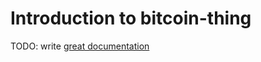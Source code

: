 # Introduction to bitcoin-thing

TODO: write [great documentation](http://jacobian.org/writing/great-documentation/what-to-write/)
